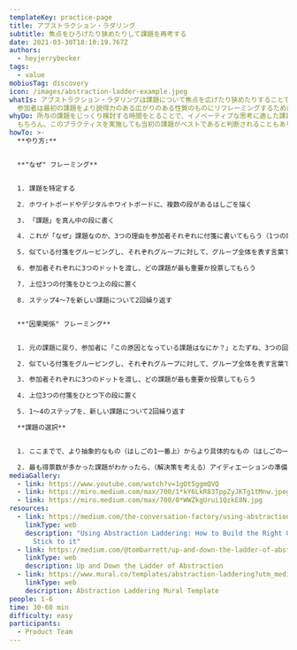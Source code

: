 ```yaml
---
templateKey: practice-page
title: アブストラクション・ラダリング
subtitle: 焦点をひろげたり狭めたりして課題を再考する
date: 2021-03-30T18:10:19.767Z
authors:
  - heyjerrybecker
tags:
  - value
mobiusTag: discovery
icon: /images/abstraction-ladder-example.jpeg
whatIs: アブストラクション・ラダリングは課題について焦点を広げたり狭めたりすることで、参加者が課題を再考する方法です。
  参加者は最初の課題をより説得力のある広がりのある性質のものにリフレーミングするために、ブレインストーミングを行い、その課題から生まれた「なぜ（Why）」と「どのように（How）」を探求します。
whyDo: 所与の課題をじっくり検討する時間をとることで、イノベーティブな思考に適した課題にリフレーミングすることができます。
  もちろん、このプラクティスを実施しても当初の課題がベストであると判断されることもあります。しかし、多くの場合、課題は創造的な解決策にいたる間口を広げるように言い換えられたりリフレーミングされ、より多くのアイデアや生まれたり、あなたの解決策の創造性を高めます。
howTo: >-
  **やり方:**


  **"なぜ" フレーミング**


  1. 課題を特定する

  2. ホワイトボードやデジタルホワイトボードに、複数の段があるはしごを描く

  3. 「課題」を真ん中の段に書く

  4. これが「なぜ」課題なのか、3つの理由を参加者それぞれに付箋に書いてもらう（1つの理由に付き1つの付箋を使う）

  5. 似ている付箋をグルーピングし、それぞれグループに対して、グループ全体を表す言葉で言い換えて付箋に書く

  6. 参加者それぞれに3つのドットを渡し、どの課題が最も重要か投票してもらう

  7. 上位3つの付箋をひとつ上の段に置く

  8. ステップ4〜7を新しい課題について2回繰り返す 


  **"因果関係" フレーミング**


  1. 元の課題に戻り、参加者に「この原因となっている課題はなにか？」とたずね、3つの回答を参加者それぞれに付箋に書いてもらう

  2. 似ている付箋をグルーピングし、それぞれグループに対して、グループ全体を表す言葉で言い換えて付箋に書く

  3. 参加者それぞれに3つのドットを渡し、どの課題が最も重要か投票してもらう

  4. 上位3つの付箋をひとつ下の段に置く

  5. 1〜4のステップを、新しい課題について2回繰り返す 

  **課題の選択**


  1. ここまでで、より抽象的なもの（はしごの1一番上）からより具体的なもの（はしごの一番下）まで、無数の関連する課題が出てきたことになります。最終投票では、各参加者がどの課題が最も解決する価値があるかを選ぶことで、最もインパクトのある課題を選びます。

  2. 最も得票数が多かった課題がわかったら、（解決策を考える）アイディエーションの準備が整ったことになります！
mediaGallery:
  - link: https://www.youtube.com/watch?v=1gOt5ggmQVQ
  - link: https://miro.medium.com/max/700/1*kY6LkR83TppZyJKTg1tMnw.jpeg
  - link: https://miro.medium.com/max/700/0*WWZkgUrui1QzkE8N.jpg
resources:
  - link: https://medium.com/the-conversation-factory/using-abstraction-laddering-how-to-build-the-right-question-and-stick-to-it-c0efb012248e
    linkType: web
    description: "Using Abstraction Laddering: How to Build the Right Question and
      Stick to it"
  - link: https://medium.com/@tombarrett/up-and-down-the-ladder-of-abstraction-cb73533be751
    linkType: web
    description: Up and Down the Ladder of Abstraction
  - link: https://www.mural.co/templates/abstraction-laddering?utm_medium=paid-search&utm_source=adwords&utm_campaign=201101-Templates_-_Facilitator_Superpowers&utm_adgroup=Templates_-_Business_Model_Canvas&utm_campaign_id=11208697402&utm_content=&utm_adgroupid=110300560016&gclid=Cj0KCQjwmIuDBhDXARIsAFITC_4HvAlkNxU62JIpCkiz435JiymWZJ9JT1958Ym1F6Rd3bSYj21Pv9caAsd0EALw_wcB
    linkType: web
    description: Abstraction Laddering Mural Template
people: 1-6
time: 30-60 min
difficulty: easy
participants:
  - Product Team
---
```

